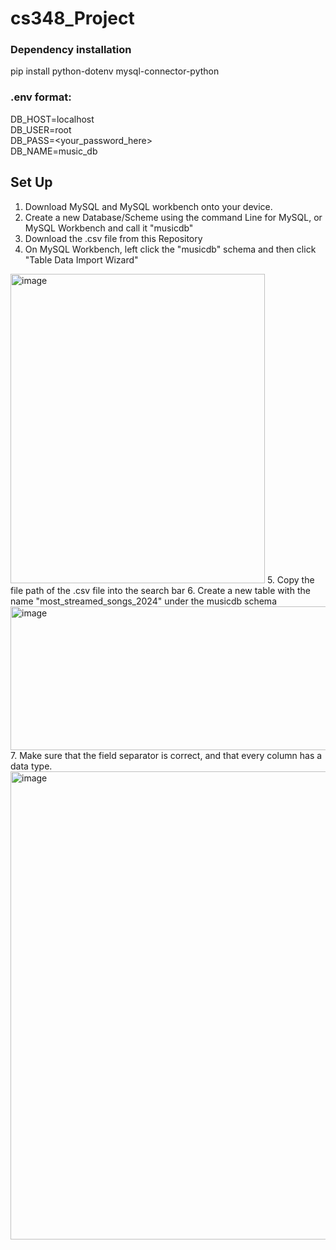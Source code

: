 # cs348_Project

### Dependency installation
pip install python-dotenv mysql-connector-python

### .env format:
DB_HOST=localhost  
DB_USER=root  
DB_PASS=<your_password_here>  
DB_NAME=music_db  
 
## Set Up
1. Download MySQL and MySQL workbench onto your device.
2. Create a new Database/Scheme using the command Line for MySQL, or MySQL Workbench and call it "musicdb"
3. Download the .csv file from this Repository
4. On MySQL Workbench, left click the "musicdb" schema and then click "Table Data Import Wizard"
<img width="407" height="495" alt="image" src="https://github.com/user-attachments/assets/1b1d321c-d0b9-49b5-8297-d992eab72bcc" />
5. Copy the file path of the .csv file into the search bar
6. Create a new table with the name "most_streamed_songs_2024" under the musicdb schema
<img width="948" height="230" alt="image" src="https://github.com/user-attachments/assets/d643705a-159b-4c3d-b0ce-121b4968c587" />
7. Make sure that the field separator is correct, and that every column has a data type.
<img width="1891" height="749" alt="image" src="https://github.com/user-attachments/assets/5d35b38d-1c53-478c-8cb6-db0e484f80eb" />

